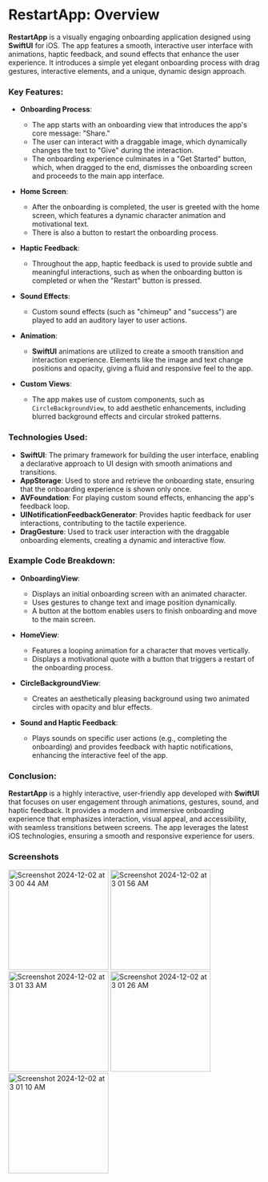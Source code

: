 # RestartApp: Overview

**RestartApp** is a visually engaging onboarding application designed using **SwiftUI** for iOS. The app features a smooth, interactive user interface with animations, haptic feedback, and sound effects that enhance the user experience. It introduces a simple yet elegant onboarding process with drag gestures, interactive elements, and a unique, dynamic design approach.

### Key Features:
- **Onboarding Process**: 
  - The app starts with an onboarding view that introduces the app's core message: "Share." 
  - The user can interact with a draggable image, which dynamically changes the text to "Give" during the interaction.
  - The onboarding experience culminates in a "Get Started" button, which, when dragged to the end, dismisses the onboarding screen and proceeds to the main app interface.
  
- **Home Screen**:
  - After the onboarding is completed, the user is greeted with the home screen, which features a dynamic character animation and motivational text.
  - There is also a button to restart the onboarding process.

- **Haptic Feedback**: 
  - Throughout the app, haptic feedback is used to provide subtle and meaningful interactions, such as when the onboarding button is completed or when the "Restart" button is pressed.

- **Sound Effects**: 
  - Custom sound effects (such as "chimeup" and "success") are played to add an auditory layer to user actions.

- **Animation**: 
  - **SwiftUI** animations are utilized to create a smooth transition and interaction experience. Elements like the image and text change positions and opacity, giving a fluid and responsive feel to the app.

- **Custom Views**: 
  - The app makes use of custom components, such as `CircleBackgroundView`, to add aesthetic enhancements, including blurred background effects and circular stroked patterns.

### Technologies Used:
- **SwiftUI**: The primary framework for building the user interface, enabling a declarative approach to UI design with smooth animations and transitions.
- **AppStorage**: Used to store and retrieve the onboarding state, ensuring that the onboarding experience is shown only once.
- **AVFoundation**: For playing custom sound effects, enhancing the app's feedback loop.
- **UINotificationFeedbackGenerator**: Provides haptic feedback for user interactions, contributing to the tactile experience.
- **DragGesture**: Used to track user interaction with the draggable onboarding elements, creating a dynamic and interactive flow.

### Example Code Breakdown:
- **OnboardingView**:
  - Displays an initial onboarding screen with an animated character.
  - Uses gestures to change text and image position dynamically.
  - A button at the bottom enables users to finish onboarding and move to the main screen.

- **HomeView**:
  - Features a looping animation for a character that moves vertically.
  - Displays a motivational quote with a button that triggers a restart of the onboarding process.

- **CircleBackgroundView**:
  - Creates an aesthetically pleasing background using two animated circles with opacity and blur effects.

- **Sound and Haptic Feedback**:
  - Plays sounds on specific user actions (e.g., completing the onboarding) and provides feedback with haptic notifications, enhancing the interactive feel of the app.

### Conclusion:
**RestartApp** is a highly interactive, user-friendly app developed with **SwiftUI** that focuses on user engagement through animations, gestures, sound, and haptic feedback. It provides a modern and immersive onboarding experience that emphasizes interaction, visual appeal, and accessibility, with seamless transitions between screens. The app leverages the latest iOS technologies, ensuring a smooth and responsive experience for users.




### Screenshots
<img src="https://github.com/user-attachments/assets/d2f2e069-45bc-45fd-81a8-ca206f06212e" alt="Screenshot 2024-12-02 at 3 00 44 AM" width="200" height="auto">
<img src="https://github.com/user-attachments/assets/a7de7d5c-5df5-446b-96fd-4b33e4f90704" alt="Screenshot 2024-12-02 at 3 01 56 AM" width="200" height="auto">
<img src="https://github.com/user-attachments/assets/77054333-1b68-4618-a6e2-7816e79c8ad3" alt="Screenshot 2024-12-02 at 3 01 33 AM" width="200" height="auto">
<img src="https://github.com/user-attachments/assets/f02955f2-02c9-440c-b7e2-5ea5c5b4f55e" alt="Screenshot 2024-12-02 at 3 01 26 AM" width="200" height="auto">
<img src="https://github.com/user-attachments/assets/0dbe740d-fd85-42d1-8b52-841306564a64" alt="Screenshot 2024-12-02 at 3 01 10 AM" width="200" height="auto">

